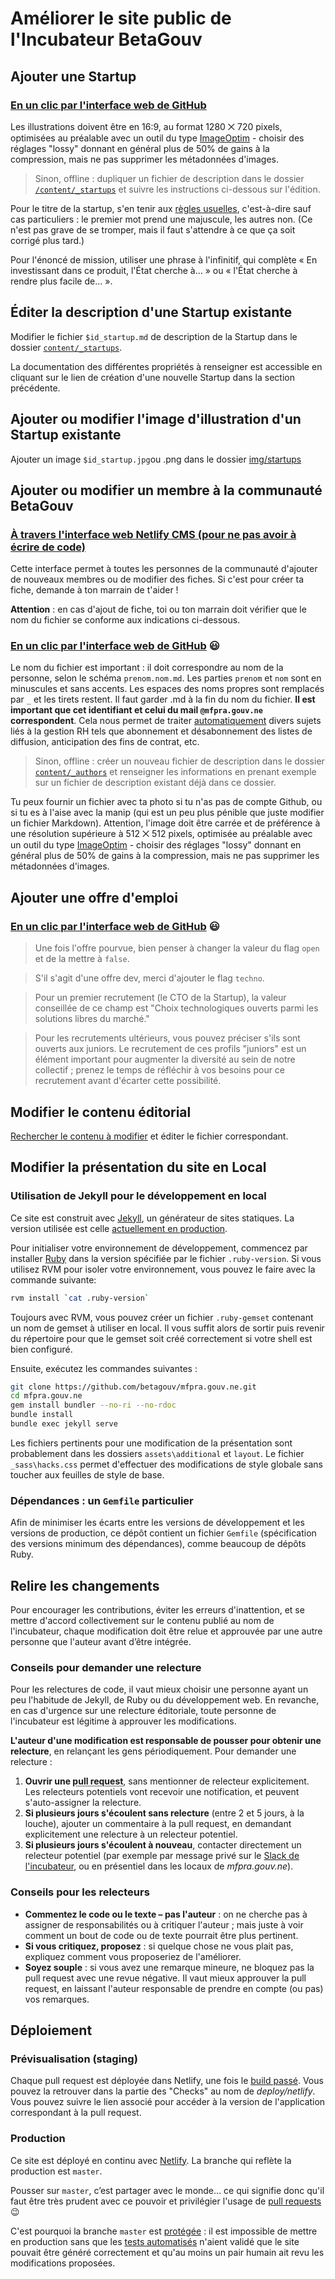 # Améliorer le site public de l'Incubateur BetaGouv

## Ajouter une Startup

### [En un clic par l'interface web de GitHub](https://mfpra.gouv.ne/trampoline.html?what=startups&where=content/_startups/nom-startup.md)

Les illustrations doivent être en 16:9, au format 1280 ⨉ 720 pixels, optimisées au préalable avec un outil du type [ImageOptim](https://imageoptim.com/mac) - choisir des réglages "lossy" donnant en général plus de 50% de gains à la compression, mais ne pas supprimer les métadonnées d'images.

> Sinon, offline : dupliquer un fichier de description dans le dossier [`/content/_startups`](https://github.com/betagouv/mfpra.gouv.ne/tree/master/content/_startups) et suivre les instructions ci-dessous sur l'édition.

Pour le titre de la startup, s'en tenir aux [règles usuelles](https://fr.wikipedia.org/wiki/Usage_des_majuscules_en_fran%C3%A7ais#R.C3.A8gles_traditionnelles), c'est-à-dire sauf cas particuliers : le premier mot prend une majuscule, les autres non. (Ce n'est pas grave de se tromper, mais il faut s'attendre à ce que ça soit corrigé plus tard.)

Pour l'énoncé de mission, utiliser une phrase à l'infinitif, qui complète « En investissant dans ce produit, l'État cherche à… » ou « l'État cherche à rendre plus facile de… ».

## Éditer la description d'une Startup existante

Modifier le fichier `$id_startup.md` de description de la Startup dans le dossier [`content/_startups`](https://github.com/betagouv/mfpra.gouv.ne/tree/master/content/_startups).

La documentation des différentes propriétés à renseigner est accessible en cliquant sur le lien de création d'une nouvelle Startup dans la section précédente.

## Ajouter ou modifier l'image d'illustration d'un Startup existante

Ajouter un image `$id_startup.jpg`ou .png dans le dossier [img/startups](https://github.com/betagouv/mfpra.gouv.ne/tree/master/img/startups)

## Ajouter ou modifier un membre à la communauté BetaGouv

### [À travers l'interface web Netlify CMS (pour ne pas avoir à écrire de code)](https://mfpra.gouv.ne/admin/)

Cette interface permet à toutes les personnes de la communauté d'ajouter de nouveaux membres ou de modifier des fiches. Si c'est pour créer ta fiche, demande à ton marrain de t'aider !

**Attention** : en cas d'ajout de fiche, toi ou ton marrain doit vérifier que le nom du fichier se conforme aux indications ci-dessous.

### [En un clic par l'interface web de GitHub](https://mfpra.gouv.ne/trampoline.html?what=authors&where=content/_authors/prenom.nom.md) :smiley:

Le nom du fichier est important : il doit correspondre au nom de la personne, selon le schéma `prenom.nom.md`. Les parties `prenom` et `nom` sont en minuscules et sans accents. Les espaces des noms propres sont remplacés par `_` et les tirets restent. Il faut garder .md à la fin du nom du fichier. **Il est important que cet identifiant et celui du mail `@mfpra.gouv.ne` correspondent**. Cela nous permet de traiter [automatiquement](https://github.com/betagouv/betaGouvBot) divers sujets liés à la gestion RH tels que abonnement et désabonnement des listes de diffusion, anticipation des fins de contrat, etc.

> Sinon, offline : créer un nouveau fichier de description dans le dossier [`content/_authors`](https://github.com/betagouv/mfpra.gouv.ne/tree/master/content/_authors) et renseigner les informations en prenant exemple sur un fichier de description existant déjà dans ce dossier.

Tu peux fournir un fichier avec ta photo si tu n'as pas de compte Github, ou si tu es à l'aise avec la manip (qui est un peu plus pénible que juste modifier un fichier Markdown). Attention, l'image doit être carrée et de préférence à une résolution supérieure à 512 ⨉ 512 pixels, optimisée au préalable avec un outil du type [ImageOptim](https://imageoptim.com/mac) - choisir des réglages "lossy" donnant en général plus de 50% de gains à la compression, mais ne pas supprimer les métadonnées d'images.

## Ajouter une offre d'emploi

### [En un clic par l'interface web de GitHub](https://mfpra.gouv.ne/trampoline.html?what=jobs&where=content/_jobs/AAAA-MM-DD-nom_offre.md) :smiley:

> Une fois l'offre pourvue, bien penser à changer la valeur du flag `open` et de la mettre à `false`.

> S'il s'agit d'une offre dev, merci d'ajouter le flag `techno`.

> Pour un premier recrutement (le CTO de la Startup), la valeur conseillée de ce champ est "Choix technologiques ouverts parmi les solutions libres du marché."

> Pour les recrutements ultérieurs, vous pouvez préciser s'ils sont ouverts aux juniors. Le recrutement de ces profils "juniors" est un élément important pour augmenter la diversité au sein de notre collectif ; prenez le temps de réfléchir à vos besoins pour ce recrutement avant d'écarter cette possibilité.

## Modifier le contenu éditorial

[Rechercher le contenu à modifier](https://github.com/betagouv/mfpra.gouv.ne/search?q=contenu+à+modifier&type=Code) et éditer le fichier correspondant.

## Modifier la présentation du site en Local

### Utilisation de Jekyll pour le développement en local

Ce site est construit avec [Jekyll](https://jekyllrb.com/), un générateur de sites statiques. La version utilisée est celle [actuellement en production](https://github.com/jekyll/jekyll/releases/tag/v3.8.5/).

Pour initialiser votre environnement de développement, commencez par installer [Ruby](https://www.ruby-lang.org/fr/) dans la version spécifiée par le fichier `.ruby-version`.
Si vous utilisez RVM pour isoler votre environnement, vous pouvez le faire avec la commande suivante:

```sh
rvm install `cat .ruby-version`
```

Toujours avec RVM, vous pouvez créer un fichier `.ruby-gemset` contenant un nom de gemset à utiliser en local.
Il vous suffit alors de sortir puis revenir du répertoire pour que le gemset soit créé correctement si votre shell est bien configuré.

Ensuite, exécutez les commandes suivantes :

```sh
git clone https://github.com/betagouv/mfpra.gouv.ne.git
cd mfpra.gouv.ne
gem install bundler --no-ri --no-rdoc
bundle install
bundle exec jekyll serve
```

Les fichiers pertinents pour une modification de la présentation sont probablement dans les dossiers `assets\additional` et `layout`. Le fichier `_sass\hacks.css` permet d'effectuer des modifications de style globale sans toucher aux feuilles de style de base.

### Dépendances : un `Gemfile` particulier

Afin de minimiser les écarts entre les versions de développement et les versions de production, ce dépôt contient un fichier `Gemfile` (spécification des versions minimum des dépendances), comme beaucoup de dépôts Ruby.

## Relire les changements

Pour encourager les contributions, éviter les erreurs d'inattention, et se mettre d'accord collectivement sur le contenu publié au nom de l'incubateur, chaque modification doit être relue et approuvée par une autre personne que l'auteur avant d’être intégrée.

### Conseils pour demander une relecture

Pour les relectures de code, il vaut mieux choisir une personne ayant un peu l'habitude de Jekyll, de Ruby ou du développement web. En revanche, en cas d'urgence sur une relecture éditoriale, toute personne de l'incubateur est légitime à approuver les modifications.

**L'auteur d'une modification est responsable de pousser pour obtenir une relecture**, en relançant les gens périodiquement. Pour demander une relecture :

1. **Ouvrir une <abbr title="Demande de modification sur GitHub">pull request</abbr>**, sans mentionner de relecteur explicitement. Les relecteurs potentiels vont recevoir une notification, et peuvent s'auto-assigner la relecture.
2. **Si plusieurs jours s'écoulent sans relecture** (entre 2 et 5 jours, à la louche), ajouter un commentaire à la pull request, en demandant explicitement une relecture à un relecteur potentiel.
3. **Si plusieurs jours s'écoulent à nouveau**, contacter directement un relecteur potentiel (par exemple par message privé sur le [Slack de l'incubateur](https://github.com/betagouv/mfpra.gouv.ne/wiki/Slack), ou en présentiel dans les locaux de _mfpra.gouv.ne_).

### Conseils pour les relecteurs

- **Commentez le code ou le texte – pas l'auteur** : on ne cherche pas à assigner de responsabilités ou à critiquer l'auteur ; mais juste à voir comment un bout de code ou de texte pourrait être plus pertinent.
- **Si vous critiquez, proposez** : si quelque chose ne vous plait pas, expliquez comment vous proposeriez de l'améliorer.
- **Soyez souple** : si vous avez une remarque mineure, ne bloquez pas la pull request avec une revue négative. Il vaut mieux approuver la pull request, en laissant l'auteur responsable de prendre en compte (ou pas) vos remarques.

## Déploiement

### Prévisualisation (staging)

Chaque pull request est déployée dans Netlify, une fois le [build passé](https://circleci.com/gh/betagouv/mfpra.gouv.ne). Vous pouvez la retrouver dans la partie des "Checks" au nom de *deploy/netlify*. Vous pouvez suivre le lien associé pour accéder à la version de l'application correspondant à la pull request.

### Production

Ce site est déployé en continu avec [Netlify](https://www.netlify.com/). La branche qui reflète la production est `master`.

Pousser sur `master`, c’est partager avec le monde… ce qui signifie donc qu'il faut être très prudent avec ce pouvoir et privilégier l'usage de [pull requests](https://guides.github.com/introduction/flow/) :wink:

C'est pourquoi la branche `master` est [protégée](https://help.github.com/articles/about-protected-branches/) : il est impossible de mettre en production sans que les [tests automatisés](https://circleci.com/gh/betagouv/mfpra.gouv.ne) n'aient validé que le site pouvait être généré correctement et qu'au moins un pair humain ait revu les modifications proposées.
